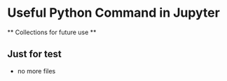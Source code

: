 # Useful Python Command in Jupyter
** Collections for future use **

## Just for test

* no more files

